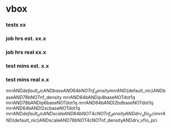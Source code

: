 # vbox
### tests xx
### job hrs est. xx.x
### job hrs real xx.x
### test mins est. x.x
### test mins real x.x
mrrAND${default_nic}ANDbaseAND64bNOTnf_density
mrrAND${default_nic}ANDbaseAND78bNOTnf_density
mrrAND64bANDip4baseNOTdot1q
mrrAND78bANDip6baseNOTdot1q
mrrAND64bANDl2bdbaseNOTdot1q
mrrAND64bANDl2xcbaseNOTdot1q
mrrAND${default_nic}ANDscaleAND64bNOT4cNOTnf_densityANDdrv_vfio_pci
mrrAND${default_nic}ANDscaleAND78bNOT4cNOTnf_densityANDdrv_vfio_pci
